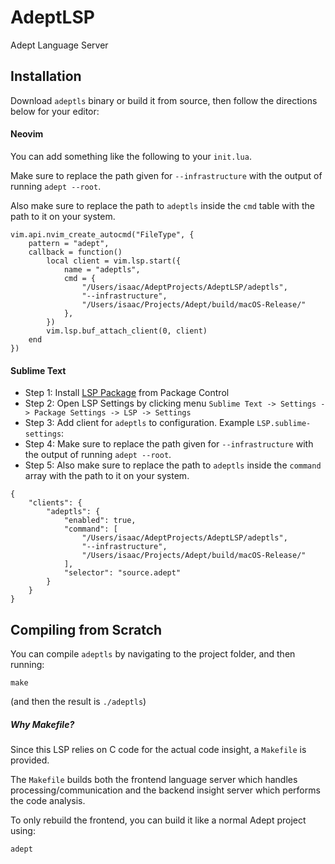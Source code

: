 # AdeptLSP
Adept Language Server

## Installation

Download `adeptls` binary or build it from source, then follow the directions below for your editor:

#### Neovim

You can add something like the following to your `init.lua`.

Make sure to replace the path given for `--infrastructure` with the output of running `adept --root`.

Also make sure to replace the path to `adeptls` inside the `cmd` table with the path to it on your system.

```
vim.api.nvim_create_autocmd("FileType", {
    pattern = "adept",
    callback = function()
        local client = vim.lsp.start({
            name = "adeptls",
            cmd = {
                "/Users/isaac/AdeptProjects/AdeptLSP/adeptls",
                "--infrastructure",
                "/Users/isaac/Projects/Adept/build/macOS-Release/"
            },
        })
        vim.lsp.buf_attach_client(0, client)
    end
})
```

#### Sublime Text

- Step 1: Install [LSP Package](https://github.com/sublimelsp/LSP) from Package Control 
- Step 2: Open LSP Settings by clicking menu `Sublime Text -> Settings -> Package Settings -> LSP -> Settings`
- Step 3: Add client for `adeptls` to configuration. Example `LSP.sublime-settings`:
- Step 4: Make sure to replace the path given for `--infrastructure` with the output of running `adept --root`.
- Step 5: Also make sure to replace the path to `adeptls` inside the `command` array with the path to it on your system.

```
{
    "clients": {
        "adeptls": {
            "enabled": true,
            "command": [
                "/Users/isaac/AdeptProjects/AdeptLSP/adeptls",
                "--infrastructure",
                "/Users/isaac/Projects/Adept/build/macOS-Release/"
            ],
            "selector": "source.adept"
        }
    }
}
```

## Compiling from Scratch

You can compile `adeptls` by navigating to the project folder, and then running:

```
make
```

(and then the result is `./adeptls`)

##### Why Makefile?

Since this LSP relies on C code for the actual code insight, a `Makefile` is provided.

The `Makefile` builds both the frontend language server which handles processing/communication and the backend insight server which performs the code analysis.

To only rebuild the frontend, you can build it like a normal Adept project using:

```
adept
```

